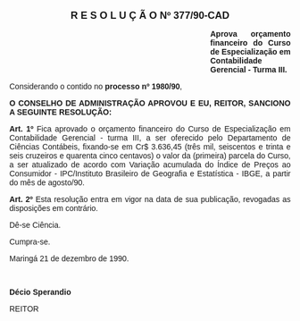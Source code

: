 <BODY>

<B><FONT FACE="Arial" SIZE=4><P ALIGN="CENTER">R E S O L U &Ccedil; &Atilde; O  Nº  377/90-CAD</P>
</B></FONT><FONT FACE="Arial"><P ALIGN="JUSTIFY"></P><DIR>
<DIR>
<DIR>
<DIR>
<DIR>
<DIR>
<DIR>
<DIR>
<DIR>

<B><P ALIGN="JUSTIFY">Aprova or&ccedil;amento financeiro do Curso de Especializa&ccedil;&atilde;o em Contabilidade Gerencial - Turma III.</P>
</B><P ALIGN="JUSTIFY"></P></DIR>
</DIR>
</DIR>
</DIR>
</DIR>
</DIR>
</DIR>
</DIR>
</DIR>

<P ALIGN="JUSTIFY">Considerando o contido no <B>processo nº 1980/90</B>,</P>
<P ALIGN="JUSTIFY"></P>
<B><P ALIGN="JUSTIFY">O CONSELHO DE ADMINISTRA&Ccedil;&Atilde;O APROVOU E EU, REITOR, SANCIONO A SEGUINTE RESOLU&Ccedil;&Atilde;O:</P>
</B><P ALIGN="JUSTIFY"></P>
<B><P ALIGN="JUSTIFY">Art. 1º  </B>Fica aprovado o or&ccedil;amento financeiro do Curso de Especializa&ccedil;&atilde;o em Contabilidade Gerencial - turma III, a ser oferecido pelo Departamento de Ci&ecirc;ncias Cont&aacute;beis, fixando-se em Cr$ 3.636,45 (tr&ecirc;s mil, seiscentos e trinta e seis cruzeiros e quarenta cinco centavos) o valor da (primeira) parcela do Curso, a ser atualizado de acordo com Varia&ccedil;&atilde;o acumulada do &Iacute;ndice de Pre&ccedil;os ao Consumidor - IPC/Instituto Brasileiro de Geografia e Estat&iacute;stica - IBGE, a partir do m&ecirc;s de agosto/90.</P>
<P ALIGN="JUSTIFY">&#9;<B>Art. 2º  </B>Esta resolu&ccedil;&atilde;o entra em vigor na data de sua publica&ccedil;&atilde;o, revogadas as disposi&ccedil;&otilde;es em contr&aacute;rio.</P>
<P ALIGN="JUSTIFY">D&ecirc;-se Ci&ecirc;ncia.</P>
<P ALIGN="JUSTIFY">Cumpra-se.</P>
<P ALIGN="JUSTIFY">Maring&aacute; 21 de dezembro de 1990.</P>
<P ALIGN="JUSTIFY"></P>
<P ALIGN="JUSTIFY">&nbsp;</P>
<B><P ALIGN="JUSTIFY">D&eacute;cio Sperandio</P>
</B><P>REITOR</P>
</FONT><FONT SIZE=2></FONT></BODY>
